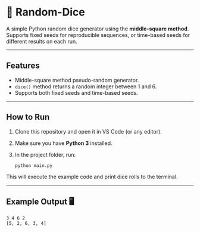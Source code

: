 # 🎲 Random-Dice

A simple Python random dice generator using the **middle-square method**.  
Supports fixed seeds for reproducible sequences, or time-based seeds for different results on each run.

---

## Features 
- Middle-square method pseudo-random generator.
- `dice()` method returns a random integer between 1 and 6.
- Supports both fixed seeds and time-based seeds.

---

## How to Run 

1. Clone this repository and open it in VS Code (or any editor).
2. Make sure you have **Python 3** installed.
3. In the project folder, run:

       python main.py

This will execute the example code and print dice rolls to the terminal.

---

## Example Output 🖥️

    3 4 6 2
    [5, 2, 6, 3, 4]
